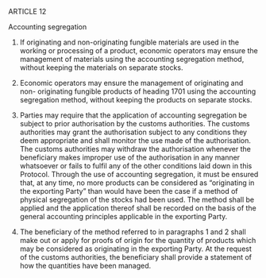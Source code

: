 ARTICLE 12

Accounting segregation

1. If originating and non-originating fungible materials are used in the working or processing of a product, economic operators may ensure the management of materials using the accounting segregation method, without keeping the materials on separate stocks.

2. Economic operators may ensure the management of originating and non- originating fungible products of heading 1701 using the accounting segregation method, without keeping the products on separate stocks.

3. Parties may require that the application of accounting segregation be subject to prior authorisation by the customs authorities. The customs authorities may grant the authorisation subject to any conditions they deem appropriate and shall monitor the use made of the authorisation. The customs authorities may withdraw the authorisation whenever the beneficiary makes improper use of the authorisation in any manner whatsoever or fails to fulfil any of the other conditions laid down in this Protocol. Through the use of accounting segregation, it must be ensured that, at any time, no more products can be considered as “originating in the exporting Party” than would have been the case if a method of physical segregation of the stocks had been used. The method shall be applied and the application thereof shall be recorded on the basis of the general accounting principles applicable in the exporting Party.

4. The beneficiary of the method referred to in paragraphs 1 and 2 shall make out or apply for proofs of origin for the quantity of products which may be considered as originating in the exporting Party. At the request of the customs authorities, the beneficiary shall provide a statement of how the quantities have been managed.
